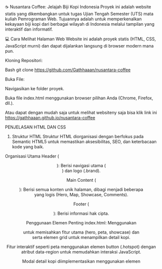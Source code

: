 ☕ Nusantara Coffee: Jelajah Biji Kopi Indonesia
Proyek ini adalah website statis yang dikembangkan untuk tugas Ujian Tengah Semester (UTS) mata kuliah Pemrograman Web. Tujuannya adalah untuk memperkenalkan kekayaan biji kopi dari berbagai wilayah di Indonesia melalui tampilan yang interaktif dan informatif.

💻 Cara Melihat Halaman Web
Website ini adalah proyek statis (HTML, CSS, JavaScript murni) dan dapat dijalankan langsung di browser modern mana pun.

Kloning Repositori:

Bash
git clone https://github.com/Gathhaaan/nusantara-coffee

Buka File:

Navigasikan ke folder proyek.

Buka file index.html menggunakan browser pilihan Anda (Chrome, Firefox, dll.).

Atau dapat dengan mudah saja untuk melihat websiteny saja bisa klik link ini https://gathhaaan.github.io/nusantara-coffee 

PENJELASAN HTML DAN CSS

1. Struktur HTML
Struktur HTML diorganisasi dengan berfokus pada Semantic HTML5 untuk memastikan aksesibilitas, SEO, dan keterbacaan kode yang baik.

Organisasi Utama
Header (<header>): Berisi navigasi utama (<nav>) dan logo (.brand).

Main Content (<main>): Berisi semua konten unik halaman, dibagi menjadi beberapa <section> yang logis (Hero, Map, Showcase, Comments).

Footer (<footer>): Berisi informasi hak cipta.

Penggunaan Elemen Penting
index.html: Menggunakan <section> untuk memisahkan fitur utama (hero, peta, showcase) dan <article> serta elemen grid untuk menampilkan detail kopi.

Fitur interaktif seperti peta menggunakan elemen button (.hotspot) dengan atribut data-region untuk memudahkan interaksi JavaScript.

Modal detail kopi diimplementasikan menggunakan elemen <dialog> yang merupakan praktik terbaik HTML5 modern.

article.html: Menggunakan elemen <article> sebagai wadah utama untuk konten editorial dan <h2> hingga <h4> untuk hierarki judul yang tepat.

Fitur baru Article Slider diimplementasikan menggunakan <div> dengan kelas .article-slider dan navigasi tombol (.slider-btn) untuk kontrol manual.

Atribut Khusus: Penggunaan atribut aria-label pada elemen navigasi dan tombol untuk meningkatkan aksesibilitas bagi pengguna screen reader.

2. Desain CSS
Desain CSS dikembangkan dengan pendekatan mobile-first dan bertujuan untuk menciptakan tampilan yang elegan, bersih, serta fokus pada estetika yang terinspirasi dari warna kopi dan alam.

Peningkatan Tampilan
Tema Warna dan Tipografi: Menggunakan properti CSS Custom Properties (:root) untuk tema warna (krem, cokelat kopi, hijau hutan) dan font stack modern, memberikan konsistensi visual di seluruh halaman.

Responsiveness (Mobile-First):

Menggunakan media queries secara ekstensif (terutama di style.css dan article.css) untuk memastikan tata letak beradaptasi dengan baik pada berbagai ukuran layar, dari ponsel hingga desktop.

Penggunaan unit relatif (rem, %, clamp) untuk ukuran font dan tata letak yang fleksibel.

Interaksi dan Efek Visual:

Map Tooltips: Efek tooltip muncul dan mengikuti kursor/sentuhan di peta interaktif.

Card Showcase: Efek transform: translateY(-2px) dan box-shadow saat hover memberikan kesan kedalaman pada kartu.

Article Slider: Menggunakan transition: transform 0.4s pada .slides-container untuk menciptakan animasi geser yang halus saat tombol panah diklik.

Hero Slideshow (Index): Menggunakan opacity dan transition di JavaScript untuk efek pergantian gambar latar belakang otomatis yang mulus.

Tata Letak Grid: Menggunakan CSS Grid (.grid, .grid-3, .container-grid) untuk tata letak yang kompleks, seperti kartu showcase dan daftar sejarah di halaman artikel, memastikan penyelarasan yang rapi dan responsif.
